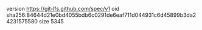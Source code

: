 version https://git-lfs.github.com/spec/v1
oid sha256:84644d21e0bd4055bdb6c0291de6eaf711d044931c6d45899b3da24231575580
size 5345
